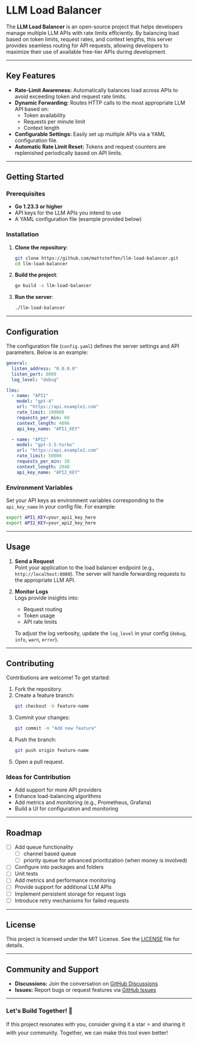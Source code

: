 # LLM Load Balancer

The **LLM Load Balancer** is an open-source project that helps developers manage multiple LLM APIs with rate limits efficiently. By balancing load based on token limits, request rates, and context lengths, this server provides seamless routing for API requests, allowing developers to maximize their use of available free-tier APIs during development.

---

## Key Features

- **Rate-Limit Awareness:** Automatically balances load across APIs to avoid exceeding token and request rate limits.
- **Dynamic Forwarding:** Routes HTTP calls to the most appropriate LLM API based on:
  - Token availability
  - Requests per minute limit
  - Context length
- **Configurable Settings:** Easily set up multiple APIs via a YAML configuration file.
- **Automatic Rate Limit Reset:** Tokens and request counters are replenished periodically based on API limits.

---

## Getting Started

### Prerequisites

- **Go 1.23.3 or higher**
- API keys for the LLM APIs you intend to use
- A YAML configuration file (example provided below)

### Installation

1. **Clone the repository**:

   ```bash
   git clone https://github.com/mattsteffen/llm-load-balancer.git
   cd llm-load-balancer
   ```

2. **Build the project**:

   ```bash
   go build -o llm-load-balancer
   ```

3. **Run the server**:
   ```bash
   ./llm-load-balancer
   ```

---

## Configuration

The configuration file (`config.yaml`) defines the server settings and API parameters. Below is an example:

```yaml
general:
  listen_address: "0.0.0.0"
  listen_port: 8080
  log_level: "debug"

llms:
  - name: "API1"
    model: "gpt-4"
    url: "https://api.example1.com"
    rate_limit: 100000
    requests_per_min: 60
    context_length: 4096
    api_key_name: "API1_KEY"

  - name: "API2"
    model: "gpt-3.5-turbo"
    url: "https://api.example2.com"
    rate_limit: 50000
    requests_per_min: 30
    context_length: 2048
    api_key_name: "API2_KEY"
```

### Environment Variables

Set your API keys as environment variables corresponding to the `api_key_name` in your config file. For example:

```bash
export API1_KEY=your_api1_key_here
export API2_KEY=your_api2_key_here
```

---

## Usage

1. **Send a Request**  
   Point your application to the load balancer endpoint (e.g., `http://localhost:8080`).
   The server will handle forwarding requests to the appropriate LLM API.

2. **Monitor Logs**  
   Logs provide insights into:

   - Request routing
   - Token usage
   - API rate limits

   To adjust the log verbosity, update the `log_level` in your config (`debug`, `info`, `warn`, `error`).

---

## Contributing

Contributions are welcome! To get started:

1. Fork the repository.
2. Create a feature branch:
   ```bash
   git checkout -b feature-name
   ```
3. Commit your changes:
   ```bash
   git commit -m "Add new feature"
   ```
4. Push the branch:
   ```bash
   git push origin feature-name
   ```
5. Open a pull request.

### Ideas for Contribution

- Add support for more API providers
- Enhance load-balancing algorithms
- Add metrics and monitoring (e.g., Prometheus, Grafana)
- Build a UI for configuration and monitoring

---

## Roadmap

- [ ] Add queue functionality
  - [ ] channel based queue
  - [ ] priority queue for advanced prioritization (when money is involved)
- [ ] Configure into packages and folders
- [ ] Unit tests
- [ ] Add metrics and performance monitoring
- [ ] Provide support for additional LLM APIs
- [ ] Implement persistent storage for request logs
- [ ] Introduce retry mechanisms for failed requests

---

## License

This project is licensed under the MIT License. See the [LICENSE](LICENSE) file for details.

---

## Community and Support

- **Discussions:** Join the conversation on [GitHub Discussions](https://github.com/your-username/llm-load-balancer/discussions)
- **Issues:** Report bugs or request features via [GitHub Issues](https://github.com/your-username/llm-load-balancer/issues)

---

### Let's Build Together! 🚀

If this project resonates with you, consider giving it a star ⭐ and sharing it with your community. Together, we can make this tool even better!
